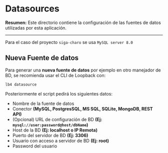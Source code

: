# Datasources

**Resumen:** Este directorio contiene la configuración de las fuentes de datos utilizadas por esta aplicación.

---

Para el caso del proyecto `siga-charo` se usa `MySQL server 8.0`

## Nueva Fuente de datos

Para generar una **nueva fuente de datos** por ejemplo en otro manejador de BD, se recomienda usar el CLI de Loopback con:

```
lb4 datasource
```

Posteriormente el script pedirá los siguientes datos:

- Nombre de la fuente de datos
- Conector **(MySQL, PostgresSQL, MS SQL, SQLite, MongoDB, REST API)**
- (Opcional) URL de configuración de BD **(Ej: `mysql://user:password@host/dbName`)**
- Host de la BD **(Ej: localhost o IP Remota)**
- Puerto del servidor de BD **(Ej: 3306)**
- Usuario con acceso a servidor de BD **(Ej: root)**
- Password del usuario
